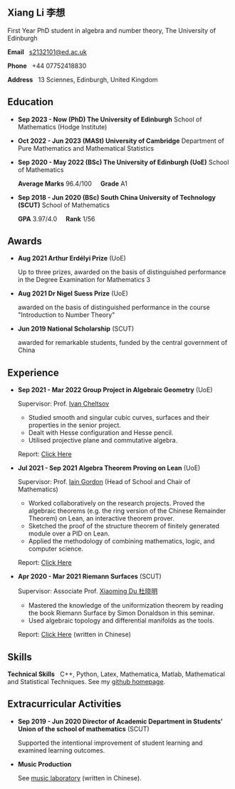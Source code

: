 ## Xiang Li 李想
First Year PhD student in algebra and number theory, The University of Edinburgh

**Email** &nbsp; s2132101@ed.ac.uk

**Phone** &nbsp; +44 07752418830

**Address** &nbsp; 13 Sciennes, Edinburgh, United Kingdom

## Education
* **Sep 2023 - Now (PhD) The University of Edinburgh**
School of Mathematics (Hodge Institute)

* **Oct 2022 - Jun 2023 (MASt) University of Cambridge**
Department of Pure Mathematics and Mathematical Statistics

* **Sep 2020 - May 2022 (BSc) The University of Edinburgh (UoE)** School of Mathematics

  **Average Marks** 96.4/100 &nbsp;&nbsp;&nbsp;  **Grade** A1 

* **Sep 2018 - Jun 2020 (BSc) South China University of Technology (SCUT)** School of Mathematics

  **GPA** 3.97/4.0 &nbsp;&nbsp;&nbsp; **Rank** 1/56

## Awards

* **Aug 2021 Arthur Erdélyi Prize** (UoE)

  Up to three prizes, awarded on the basis of distinguished performance in the Degree Examination for Mathematics 3

* **Aug 2021 Dr Nigel Suess Prize** (UoE)

  awarded on the basis of distinguished performance in the course "Introduction to Number Theory"
  
* **Jun 2019 National Scholarship** (SCUT)

  awarded for remarkable students, funded by the central government of China

## Experience

* **Sep 2021 - Mar 2022 Group Project in Algebraic Geometry** (UoE) 

  Supervisor: Prof. [Ivan Cheltsov](https://www.maths.ed.ac.uk/school-of-mathematics/people/a-z?person=27) 
  
  * Studied smooth and singular cubic curves, surfaces and their properties in the senior project.
  * Dealt with Hesse configuration and Hesse pencil.
  * Utilised projective plane and commutative algebra.
  
  Report: [Click Here](https://github.com/lambdacdm/Reports-of-Projects/blob/main/Algebraic_Geometry_Prjoject.pdf)
  
* **Jul 2021 - Sep 2021 Algebra Theorem Proving on Lean** (UoE)

  Supervisor: Prof. [Iain Gordon](https://www.maths.ed.ac.uk/school-of-mathematics/people/a-z?person=95) (Head of School and Chair of Mathematics)

  * Worked collaboratively on the research projects. Proved the algebraic theorems (e.g. the ring version of the Chinese Remainder Theorem) on Lean, an interactive theorem prover.
  * Sketched the proof of the structure theorem of finitely generated module over a PID on Lean.
  * Applied the methodology of combining mathematics, logic, and computer science.
  
  Report: [Click Here](https://github.com/lambdacdm/Reports-of-Projects/blob/main/Algebra%20Theorem%20Proving%20in%20Lean.pdf)

* **Apr 2020 - Mar 2021 Riemann Surfaces** (SCUT)

  Supervisor: Associate Prof. [Xiaoming Du 杜晓明](http://www2.scut.edu.cn/math/2017/1229/c14638a318362/page.htm)

  * Mastered the knowledge of the uniformization theorem by reading the book Riemann Surface by Simon Donaldson in this seminar.
  * Used algebraic topology and differential manifolds as the tools.

  Report: [Click Here](https://github.com/lambdacdm/Reports-of-Projects/blob/main/201836430362.pdf) (written in Chinese)
  
## Skills

**Technical Skills** &nbsp; C++, Python, Latex, Mathematica, Matlab, Mathematical and Statistical Techniques. See my [github homepage](https://github.com/lambdacdm).

## Extracurricular Activities

* **Sep 2019 - Jun 2020 Director of Academic Department in Students' Union of the school of mathematics** (SCUT)
 
  Supported the intentional improvement of student learning and examined learning outcomes.
  
* **Music Production**
 
  See [music laboratory](https://lambdacdm.github.io/Music-Laboratory/) (written in Chinese).
  
<!-- ## Research Interest

I'm interested in Algebra. Specifically, I have read the following books in the respective fields:

* *Naive Lie Theory* by John Stillwell (Lie Algebra)

* *Basic Category Theory* by Tom Leinster (Category Theory)

* *Riemann Surface* by Simon Donaldson (Riemann Surface) -->

<!-- ## Welcome to GitHub Pages

You can use the [editor on GitHub](https://github.com/lambdacdm/homepage/edit/main/README.md) to maintain and preview the content for your website in Markdown files.

Whenever you commit to this repository, GitHub Pages will run [Jekyll](https://jekyllrb.com/) to rebuild the pages in your site, from the content in your Markdown files.

### Markdown

Markdown is a lightweight and easy-to-use syntax for styling your writing. It includes conventions for

```markdown
Syntax highlighted code block

# Header 1
## Header 2
### Header 3

- Bulleted
- List

1. Numbered
2. List

**Bold** and _Italic_ and `Code` text

[Link](url) and ![Image](src)
```

For more details see [GitHub Flavored Markdown](https://guides.github.com/features/mastering-markdown/).

### Jekyll Themes

Your Pages site will use the layout and styles from the Jekyll theme you have selected in your [repository settings](https://github.com/lambdacdm/homepage/settings/pages). The name of this theme is saved in the Jekyll `_config.yml` configuration file.

### Support or Contact

Having trouble with Pages? Check out our [documentation](https://docs.github.com/categories/github-pages-basics/) or [contact support](https://support.github.com/contact) and we’ll help you sort it out. -->
